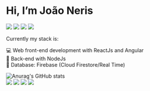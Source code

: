 # Hi, I’m João Neris

[<img src="https://img.shields.io/badge/LinkedIn-1c1c1c?style=flat-square&logo=linkedin&labelColor=1c1c1c&logoColor=de0030" />](https://www.linkedin.com/in/joao-neris/)
[<img src="https://img.shields.io/badge/Instagram-1c1c1c?style=flat-square&logo=instagram&labelColor=1c1c1c&logoColor=de0030" />](https://www.instagram.com/jneris.dev/)
[<img src="https://img.shields.io/badge/Behance-1c1c1c?style=flat-square&logo=behance&labelColor=1c1c1c&logoColor=de0030" />](https://www.behance.net/jneris)
[<img src="https://img.shields.io/badge/RocketSeat-1c1c1c?style=flat-square&logo=apacherocketmq&labelColor=1c1c1c&logoColor=de0030" />](https://app.rocketseat.com.br/me/jneris)

Currently my stack is:

💻 Web front-end development with ReactJs and Angular<br/>
📡 Back-end with NodeJs<br/>
💾 Database: Firebase (Cloud Firestore/Real Time)<br/>

![Anurag's GitHub stats](https://github-readme-stats.vercel.app/api?username=jneris-dev&theme=dark&show_icons=true&icon_color=e8002e)
<br/>
![](https://img.shields.io/badge/angular-dd0031?style=for-the-badge&logo=angular&labelColor=111111&logoColor=dd0031)
![](https://img.shields.io/badge/reactjs-2BC8E7?style=for-the-badge&logo=react&labelColor=111111)
![](https://img.shields.io/badge/nodejs-339933?style=for-the-badge&logo=node.js&labelColor=111111&logoColor=339933)
![](https://img.shields.io/badge/typescript-3178C6?style=for-the-badge&logo=typescript&labelColor=111111)

